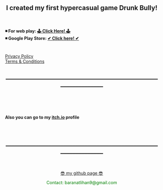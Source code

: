 <html>

  <center><h2> I created my first hypercasual game Drunk Bully! </h2> </center>
  <br>
    <h4>
   ◾ For web play: <a href = "https://baranbaboli.itch.io/drunkbully"> 🕹  Click Here!  🕹</a>
    <br>
   ◾ Google Play Store: <a href ="https://play.google.com/store/apps/details?id=com.BaboliGames.DrunkBully">✔ Click here! ✔</a>
    </h4>
  <br>
  <A HREF="pages/privacy.html">Privacy Policy</A>
  <br>
  <A HREF="pages/termsCondition.html">Terms & Conditions</A>
  <center><h2>________________________________________________________________</h2> </center>
  <br><br><br>
  <h4>Also you can go to my <a href="https://baranbaboli.itch.io">itch.io</a> profile</h4>
  <br>  
  <center><h2>________________________________________________________________</h2> </center>
  <br><br>
  <center><a href="https://github.com/Baranbaboli">  😎  my github page  😎</a><p style = "color:green">Contact: baranatlihan9@gmail.com</p></center>

</html>
